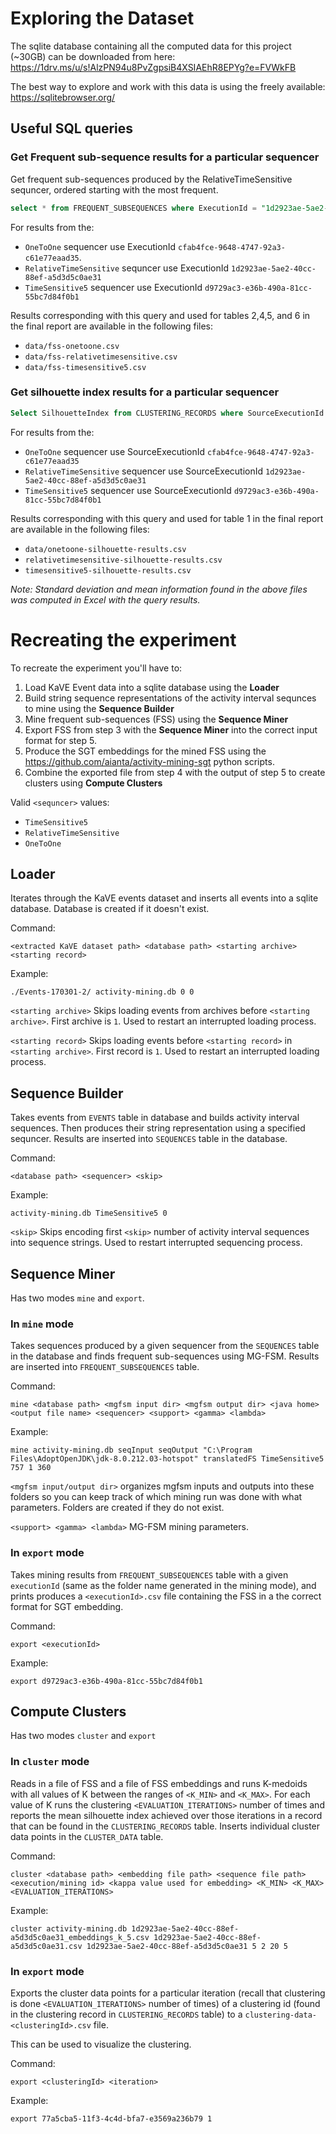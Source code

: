 # Exploring the Dataset
The sqlite database containing all the computed data for this project (~30GB) can be downloaded from here:
https://1drv.ms/u/s!AlzPN94u8PvZgpsiB4XSIAEhR8EPYg?e=FVWkFB

The best way to explore and work with this data is using the freely available:
https://sqlitebrowser.org/

## Useful SQL queries

### Get Frequent sub-sequence results for a particular sequencer
Get frequent sub-sequences produced by the RelativeTimeSensitive sequncer, ordered starting with the most frequent.

```sql
select * from FREQUENT_SUBSEQUENCES where ExecutionId = "1d2923ae-5ae2-40cc-88ef-a5d3d5c0ae31" AND Sequence like "%i%" order by Frequency desc;
```

For results from the:
* `OneToOne` sequencer use ExecutionId `cfab4fce-9648-4747-92a3-c61e77eaad35`.
* `RelativeTimeSensitive` sequncer use ExecutionId `1d2923ae-5ae2-40cc-88ef-a5d3d5c0ae31`
* `TimeSensitive5` sequencer use ExecutionId `d9729ac3-e36b-490a-81cc-55bc7d84f0b1`

Results corresponding with this query and used for tables 2,4,5, and 6 in the final report are available in the following files:

* `data/fss-onetoone.csv`
* `data/fss-relativetimesensitive.csv`
* `data/fss-timesensitive5.csv`

### Get silhouette index results for a particular sequencer

```sql
Select SilhouetteIndex from CLUSTERING_RECORDS where SourceExecutionId = "cfab4fce-9648-4747-92a3-c61e77eaad35";
```

For results from the:
* `OneToOne` sequencer use SourceExecutionId `cfab4fce-9648-4747-92a3-c61e77eaad35`
* `RelativeTimeSensitive` sequencer use SourceExecutionId `1d2923ae-5ae2-40cc-88ef-a5d3d5c0ae31`
* `TimeSensitive5` sequencer use SourceExecutionId `d9729ac3-e36b-490a-81cc-55bc7d84f0b1`

Results corresponding with this query and used for table 1 in the final report are available in the following files:

* `data/onetoone-silhouette-results.csv`
* `relativetimesensitive-silhouette-results.csv`
* `timesensitive5-silhouette-results.csv`

*Note: Standard deviation and mean information found in the above files was computed in Excel with the query results.*

# Recreating the experiment 

To recreate the experiment you'll have to:

1. Load KaVE Event data into a sqlite database using the **Loader**
2. Build string sequence representations of the activity interval sequnces to mine using the **Sequence Builder**
3. Mine frequent sub-sequences (FSS) using the **Sequence Miner**
4. Export FSS from step 3 with the **Sequence Miner** into the correct input format for step 5.
5. Produce the SGT embeddings for the mined FSS using the https://github.com/aianta/activity-mining-sgt python scripts.
6. Combine the exported file from step 4 with the output of step 5 to create clusters using **Compute Clusters**


Valid `<sequncer>` values:
* `TimeSensitive5`
* `RelativeTimeSensitive`
* `OneToOne`

## Loader
Iterates through the KaVE events dataset and inserts all events into a sqlite database. Database is created if it doesn't exist.

Command:

`<extracted KaVE dataset path> <database path> <starting archive> <starting record>`

Example:

`./Events-170301-2/ activity-mining.db 0 0`

`<starting archive>` Skips loading events from archives before `<starting archive>`. First archive is `1`. Used to restart an interrupted loading process.

`<starting record>` Skips loading events before `<starting record>` in `<starting archive>`. First record is `1`. Used to restart an interrupted loading process.

## Sequence Builder
Takes events from `EVENTS` table in database and builds activity interval sequences. Then produces their string representation using a specified sequncer. Results are inserted into `SEQUENCES` table in the database.

Command:

`<database path> <sequencer> <skip>` 

Example:

`activity-mining.db TimeSensitive5 0`

`<skip>` Skips encoding first `<skip>` number of activity interval sequences into sequence strings. Used to restart interrupted sequencing process. 

## Sequence Miner
Has two modes `mine` and `export`. 

### In `mine` mode
Takes sequences produced by a given sequencer from the `SEQUENCES` table in the database and finds frequent sub-sequences using MG-FSM. Results are inserted into `FREQUENT_SUBSEQUENCES` table. 

Command:

`mine <database path> <mgfsm input dir> <mgfsm output dir> <java home> <output file name> <sequencer> <support> <gamma> <lambda>`

Example:

`mine activity-mining.db seqInput seqOutput "C:\Program Files\AdoptOpenJDK\jdk-8.0.212.03-hotspot" translatedFS TimeSensitive5 757 1 360`

`<mgfsm input/output dir>` organizes mgfsm inputs and outputs into these folders so you can keep track of which mining run was done with what parameters. Folders are created if they do not exist.

`<support> <gamma> <lambda>` MG-FSM mining parameters.

### In `export` mode

Takes mining results from `FREQUENT_SUBSEQUENCES` table with a given `executionId` (same as the folder name generated in the mining mode), and prints produces a `<executionId>.csv` file containing the FSS in a the correct format for SGT embedding.

Command:

`export <executionId>`

Example:

`export d9729ac3-e36b-490a-81cc-55bc7d84f0b1`

## Compute Clusters

Has two modes `cluster` and `export`

### In `cluster` mode
Reads in a file of FSS and a file of FSS embeddings and runs K-medoids with all values of K between the ranges of `<K_MIN>` and `<K_MAX>`. For each value of K runs the clustering `<EVALUATION_ITERATIONS>` number of times and reports the mean silhouette index achieved over those iterations in a record that can be found in the `CLUSTERING_RECORDS` table. Inserts individual cluster data points in the `CLUSTER_DATA` table.

Command:

`cluster <database path> <embedding file path> <sequence file path> <execution/mining id> <kappa value used for embedding> <K_MIN> <K_MAX> <EVALUATION_ITERATIONS>`

Example:

`cluster activity-mining.db 1d2923ae-5ae2-40cc-88ef-a5d3d5c0ae31_embeddings_k_5.csv 1d2923ae-5ae2-40cc-88ef-a5d3d5c0ae31.csv 1d2923ae-5ae2-40cc-88ef-a5d3d5c0ae31 5 2 20 5`

### In `export` mode
Exports the cluster data points for a particular iteration (recall that clustering is done `<EVALUATION_ITERATIONS>` number of times) of a clustering id  (found in the clustering record in `CLUSTERING_RECORDS` table) to a `clustering-data-<clusteringId>.csv` file. 

This can be used to visualize the clustering.

Command: 

`export <clusteringId> <iteration>`

Example:

`export 77a5cba5-11f3-4c4d-bfa7-e3569a236b79 1`

